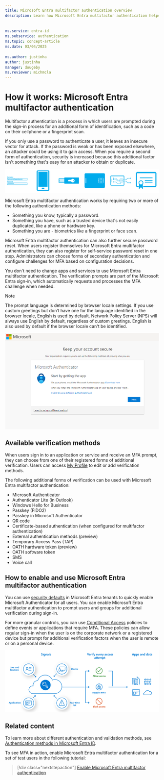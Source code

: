 ```yaml
---
title: Microsoft Entra multifactor authentication overview
description: Learn how Microsoft Entra multifactor authentication helps safeguard access to data and applications while meeting user demand for a simple sign-in process.


ms.service: entra-id
ms.subservice: authentication
ms.topic: concept-article
ms.date: 03/04/2025

ms.author: justinha
author: justinha
manager: dougeby
ms.reviewer: michmcla
---
```

# How it works: Microsoft Entra multifactor authentication

Multifactor authentication is a process in which users are prompted during the sign-in process for an additional form of identification, such as a code on their cellphone or  a fingerprint scan.

If you only use a password to authenticate a user, it leaves an insecure vector for attack. If the password is weak or has been exposed elsewhere, an attacker could be using it to gain access. When you require a second form of authentication, security is increased because this additional factor isn't something that's easy for an attacker to obtain or duplicate.

![Conceptual image of the various forms of multifactor authentication.](./media/concept-mfa-howitworks/methods.png)

Microsoft Entra multifactor authentication works by requiring two or more of the following authentication methods:

* Something you know, typically a password.
* Something you have, such as a trusted device that's not easily duplicated, like a phone or hardware key.
* Something you are - biometrics like a fingerprint or face scan.

Microsoft Entra multifactor authentication can also further secure password reset. When users register themselves for Microsoft Entra multifactor authentication, they can also register for self-service password reset in one step. Administrators can choose forms of secondary authentication and configure challenges for MFA based on configuration decisions. 

You don't need to change apps and services to use Microsoft Entra multifactor authentication. The verification prompts are part of the Microsoft Entra sign-in, which automatically requests and processes the MFA challenge when needed. 

>[!NOTE]
>The prompt language is determined by browser locale settings. If you use custom greetings but don’t have one for the language identified in the browser locale, English is used by default. Network Policy Server (NPS) will always use English by default, regardless of custom greetings. English is also used by default if the browser locale can't be identified. 

![MFA sign-in screen.](media/concept-mfa-howitworks/sign-in-screen.png)

## Available verification methods

When users sign in to an application or service and receive an MFA prompt, they can choose from one of their registered forms of additional verification. Users can access [My Profile](https://myprofile.microsoft.com) to edit or add verification methods.

The following additional forms of verification can be used with Microsoft Entra multifactor authentication:

* Microsoft Authenticator 
* Authenticator Lite (in Outlook)
* Windows Hello for Business
* Passkey (FIDO2) 
* Passkey in Microsoft Authenticator 
* QR code
* Certificate-based authentication (when configured for multifactor authentication)
* External authentication methods (preview)
* Temporary Access Pass (TAP)
* OATH hardware token (preview)
* OATH software token
* SMS
* Voice call

<a name='how-to-enable-and-use-azure-ad-multi-factor-authentication'></a>

## How to enable and use Microsoft Entra multifactor authentication

You can use [security defaults](~/fundamentals/security-defaults.md) in Microsoft Entra tenants to quickly enable Microsoft Authenticator for all users. You can enable Microsoft Entra multifactor authentication to prompt users and groups for additional verification during sign-in. 

For more granular controls, you can use [Conditional Access](~/identity/conditional-access/overview.md) policies to define events or applications that require MFA. These policies can allow regular sign-in when the user is on the corporate network or a registered device but prompt for additional verification factors when the user is remote or on a personal device.

![Diagram that shows how Conditional Access works to secure the sign-in process.](media/tutorial-enable-azure-mfa/conditional-access-overview.png)

## Related content

To learn more about different authentication and validation methods, see [Authentication methods in Microsoft Entra ID](concept-authentication-methods.md).

To see MFA in action, enable Microsoft Entra multifactor authentication for a set of test users in the following tutorial:

> [!div class="nextstepaction"]
> [Enable Microsoft Entra multifactor authentication](./tutorial-enable-azure-mfa.md)
